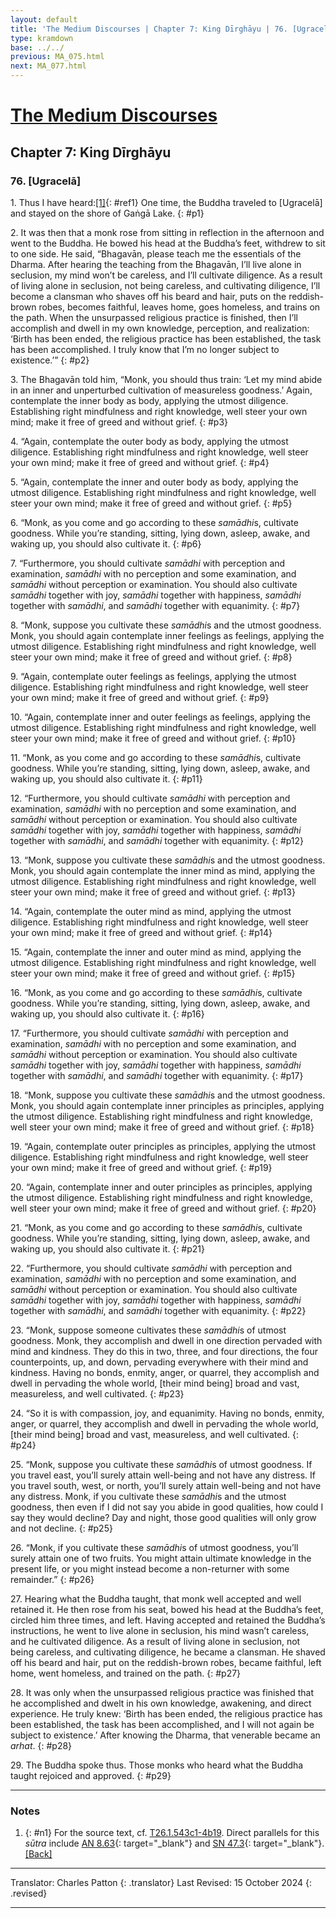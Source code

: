 ```yaml
---
layout: default
title: 'The Medium Discourses | Chapter 7: King Dīrghāyu | 76. [Ugracelā]'
type: kramdown
base: ../../
previous: MA_075.html
next: MA_077.html
---
```


# [The Medium Discourses](index.html)
## Chapter 7: King Dīrghāyu
### 76. [Ugracelā]

1\. Thus I have heard:[\[1\]](#n1){: #ref1} One time, the Buddha traveled to [Ugracelā] and stayed on the shore of Gaṅgā Lake.
{: #p1}

2\. It was then that a monk rose from sitting in reflection in the afternoon and went to the Buddha. He bowed his head at the Buddha’s feet, withdrew to sit to one side. He said, “Bhagavān, please teach me the essentials of the Dharma. After hearing the teaching from the Bhagavān, I’ll live alone in seclusion, my mind won’t be careless, and I’ll cultivate diligence. As a result of living alone in seclusion, not being careless, and cultivating diligence, I’ll become a clansman who shaves off his beard and hair, puts on the reddish-brown robes, becomes faithful, leaves home, goes homeless, and trains on the path. When the unsurpassed religious practice is finished, then I’ll accomplish and dwell in my own knowledge, perception, and realization: ‘Birth has been ended, the religious practice has been established, the task has been accomplished. I truly know that I’m no longer subject to existence.’”
{: #p2}

3\. The Bhagavān told him, “Monk, you should thus train: ‘Let my mind abide in an inner and unperturbed cultivation of measureless goodness.’ Again, contemplate the inner body as body, applying the utmost diligence. Establishing right mindfulness and right knowledge, well steer your own mind; make it free of greed and without grief.
{: #p3}

4\. “Again, contemplate the outer body as body, applying the utmost diligence. Establishing right mindfulness and right knowledge, well steer your own mind; make it free of greed and without grief.
{: #p4}

5\. “Again, contemplate the inner and outer body as body, applying the utmost diligence. Establishing right mindfulness and right knowledge, well steer your own mind; make it free of greed and without grief.
{: #p5}

6\. “Monk, as you come and go according to these <em>samādhi</em>s, cultivate goodness. While you’re standing, sitting, lying down, asleep, awake, and waking up, you should also cultivate it.
{: #p6}

7\. “Furthermore, you should cultivate <em>samādhi</em> with perception and examination, <em>samādhi</em> with no perception and some examination, and <em>samādhi</em> without perception or examination. You should also cultivate <em>samādhi</em> together with joy, <em>samādhi</em> together with happiness, <em>samādhi</em> together with <em>samādhi</em>, and <em>samādhi</em> together with equanimity.
{: #p7}

8\. “Monk, suppose you cultivate these <em>samādhi</em>s and the utmost goodness. Monk, you should again contemplate inner feelings as feelings, applying the utmost diligence. Establishing right mindfulness and right knowledge, well steer your own mind; make it free of greed and without grief.
{: #p8}

9\. “Again, contemplate outer feelings as feelings, applying the utmost diligence. Establishing right mindfulness and right knowledge, well steer your own mind; make it free of greed and without grief.
{: #p9}

10\. “Again, contemplate inner and outer feelings as feelings, applying the utmost diligence. Establishing right mindfulness and right knowledge, well steer your own mind; make it free of greed and without grief.
{: #p10}

11\. “Monk, as you come and go according to these <em>samādhi</em>s, cultivate goodness. While you’re standing, sitting, lying down, asleep, awake, and waking up, you should also cultivate it.
{: #p11}

12\. “Furthermore, you should cultivate <em>samādhi</em> with perception and examination, <em>samādhi</em> with no perception and some examination, and <em>samādhi</em> without perception or examination. You should also cultivate <em>samādhi</em> together with joy, <em>samādhi</em> together with happiness, <em>samādhi</em> together with <em>samādhi</em>, and <em>samādhi</em> together with equanimity.
{: #p12}

13\. “Monk, suppose you cultivate these <em>samādhi</em>s and the utmost goodness. Monk, you should again contemplate the inner mind as mind, applying the utmost diligence. Establishing right mindfulness and right knowledge, well steer your own mind; make it free of greed and without grief.
{: #p13}

14\. “Again, contemplate the outer mind as mind, applying the utmost diligence. Establishing right mindfulness and right knowledge, well steer your own mind; make it free of greed and without grief.
{: #p14}

15\. “Again, contemplate the inner and outer mind as mind, applying the utmost diligence. Establishing right mindfulness and right knowledge, well steer your own mind; make it free of greed and without grief.
{: #p15}

16\. “Monk, as you come and go according to these <em>samādhi</em>s, cultivate goodness. While you’re standing, sitting, lying down, asleep, awake, and waking up, you should also cultivate it.
{: #p16}

17\. “Furthermore, you should cultivate <em>samādhi</em> with perception and examination, <em>samādhi</em> with no perception and some examination, and <em>samādhi</em> without perception or examination. You should also cultivate <em>samādhi</em> together with joy, <em>samādhi</em> together with happiness, <em>samādhi</em> together with <em>samādhi</em>, and <em>samādhi</em> together with equanimity.
{: #p17}

18\. “Monk, suppose you cultivate these <em>samādhi</em>s and the utmost goodness. Monk, you should again contemplate inner principles as principles, applying the utmost diligence. Establishing right mindfulness and right knowledge, well steer your own mind; make it free of greed and without grief.
{: #p18}

19\. “Again, contemplate outer principles as principles, applying the utmost diligence. Establishing right mindfulness and right knowledge, well steer your own mind; make it free of greed and without grief.
{: #p19}

20\. “Again, contemplate inner and outer principles as principles, applying the utmost diligence. Establishing right mindfulness and right knowledge, well steer your own mind; make it free of greed and without grief.
{: #p20}

21\. “Monk, as you come and go according to these <em>samādhi</em>s, cultivate goodness. While you’re standing, sitting, lying down, asleep, awake, and waking up, you should also cultivate it.
{: #p21}

22\. “Furthermore, you should cultivate <em>samādhi</em> with perception and examination, <em>samādhi</em> with no perception and some examination, and <em>samādhi</em> without perception or examination. You should also cultivate <em>samādhi</em> together with joy, <em>samādhi</em> together with happiness, <em>samādhi</em> together with <em>samādhi</em>, and <em>samādhi</em> together with equanimity.
{: #p22}

23\. “Monk, suppose someone cultivates these <em>samādhi</em>s of utmost goodness. Monk, they accomplish and dwell in one direction pervaded with mind and kindness. They do this in two, three, and four directions, the four counterpoints, up, and down, pervading everywhere with their mind and kindness. Having no bonds, enmity, anger, or quarrel, they accomplish and dwell in pervading the whole world, [their mind being] broad and vast, measureless, and well cultivated.
{: #p23}

24\. “So it is with compassion, joy, and equanimity. Having no bonds, enmity, anger, or quarrel, they accomplish and dwell in pervading the whole world, [their mind being] broad and vast, measureless, and well cultivated.
{: #p24}

25\. “Monk, suppose you cultivate these <em>samādhi</em>s of utmost goodness. If you travel east, you’ll surely attain well-being and not have any distress. If you travel south, west, or north, you’ll surely attain well-being and not have any distress. Monk, if you cultivate these <em>samādhi</em>s and the utmost goodness, then even if I did not say you abide in good qualities, how could I say they would decline? Day and night, those good qualities will only grow and not decline.
{: #p25}

26\. “Monk, if you cultivate these <em>samādhi</em>s of utmost goodness, you’ll surely attain one of two fruits. You might attain ultimate knowledge in the present life, or you might instead become a non-returner with some remainder.”
{: #p26}

27\. Hearing what the Buddha taught, that monk well accepted and well retained it. He then rose from his seat, bowed his head at the Buddha’s feet, circled him three times, and left. Having accepted and retained the Buddha’s instructions, he went to live alone in seclusion, his mind wasn’t careless, and he cultivated diligence. As a result of living alone in seclusion, not being careless, and cultivating diligence, he became a clansman. He shaved off his beard and hair, put on the reddish-brown robes, became faithful, left home, went homeless, and trained on the path.
{: #p27}

28\. It was only when the unsurpassed religious practice was finished that he accomplished and dwelt in his own knowledge, awakening, and direct experience. He truly knew: ‘Birth has been ended, the religious practice has been established, the task has been accomplished, and I will not again be subject to existence.’ After knowing the Dharma, that venerable became an <em>arhat</em>.
{: #p28}

29\. The Buddha spoke thus. Those monks who heard what the Buddha taught rejoiced and approved.
{: #p29}

---

### Notes
1. {: #n1} For the source text, cf. <a href="https://cbetaonline.dila.edu.tw/zh/T01n0026_p0543c01" target="_blank">T26.1.543c1-4b19</a>. Direct parallels for this <em>sūtra</em> include [AN 8.63](https://suttacentral.net/an8.63){: target="_blank"} and [SN 47.3](https://suttacentral.net/sn47.3){: target="_blank"}. [\[Back\]](#ref1)

---

Translator: Charles Patton
{: .translator}
Last Revised: 15 October 2024
{: .revised}

---
